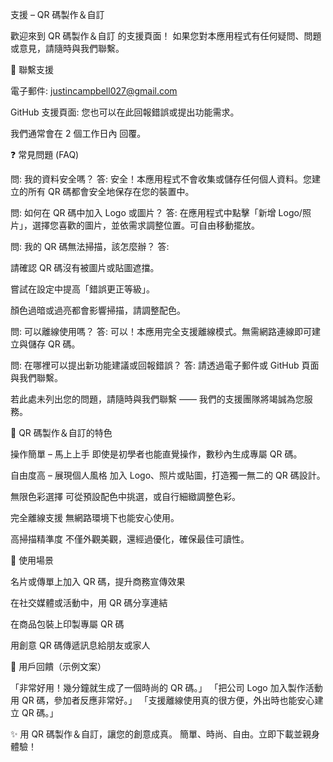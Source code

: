支援 – QR 碼製作＆自訂

歡迎來到 QR 碼製作＆自訂 的支援頁面！
如果您對本應用程式有任何疑問、問題或意見，請隨時與我們聯繫。

📩 聯繫支援

電子郵件: justincampbell027@gmail.com

GitHub 支援頁面: 您也可以在此回報錯誤或提出功能需求。

我們通常會在 2 個工作日內 回覆。

❓ 常見問題 (FAQ)

問: 我的資料安全嗎？
答: 安全！本應用程式不會收集或儲存任何個人資料。您建立的所有 QR 碼都會安全地保存在您的裝置中。

問: 如何在 QR 碼中加入 Logo 或圖片？
答: 在應用程式中點擊「新增 Logo/照片」，選擇您喜歡的圖片，並依需求調整位置。可自由移動擺放。

問: 我的 QR 碼無法掃描，該怎麼辦？
答:

請確認 QR 碼沒有被圖片或貼圖遮擋。

嘗試在設定中提高「錯誤更正等級」。

顏色過暗或過亮都會影響掃描，請調整配色。

問: 可以離線使用嗎？
答: 可以！本應用完全支援離線模式。無需網路連線即可建立與儲存 QR 碼。

問: 在哪裡可以提出新功能建議或回報錯誤？
答: 請透過電子郵件或 GitHub 頁面與我們聯繫。

若此處未列出您的問題，請隨時與我們聯繫 —— 我們的支援團隊將竭誠為您服務。

🌟 QR 碼製作＆自訂的特色

操作簡單 – 馬上上手
即使是初學者也能直覺操作，數秒內生成專屬 QR 碼。

自由度高 – 展現個人風格
加入 Logo、照片或貼圖，打造獨一無二的 QR 碼設計。

無限色彩選擇
可從預設配色中挑選，或自行細緻調整色彩。

完全離線支援
無網路環境下也能安心使用。

高掃描精準度
不僅外觀美觀，還經過優化，確保最佳可讀性。

🚀 使用場景

名片或傳單上加入 QR 碼，提升商務宣傳效果

在社交媒體或活動中，用 QR 碼分享連結

在商品包裝上印製專屬 QR 碼

用創意 QR 碼傳遞訊息給朋友或家人

💬 用戶回饋（示例文案）

「非常好用！幾分鐘就生成了一個時尚的 QR 碼。」
「把公司 Logo 加入製作活動用 QR 碼，參加者反應非常好。」
「支援離線使用真的很方便，外出時也能安心建立 QR 碼。」

✨ 用 QR 碼製作＆自訂，讓您的創意成真。
簡單、時尚、自由。立即下載並親身體驗！
